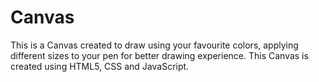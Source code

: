 # Canvas
This is a Canvas created to draw using your favourite colors, applying different sizes to your pen for better drawing experience.
This Canvas is created using HTML5, CSS and JavaScript. 
